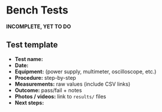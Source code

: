 # Bench Tests

**INCOMPLETE, YET TO DO**

## Test template
- **Test name:**  
- **Date:**  
- **Equipment:** (power supply, multimeter, oscilloscope, etc.)  
- **Procedure:** step-by-step  
- **Measurements:** raw values (include CSV links)  
- **Outcome:** pass/fail + notes  
- **Photos / videos:** link to `results/` files  
- **Next steps:**
